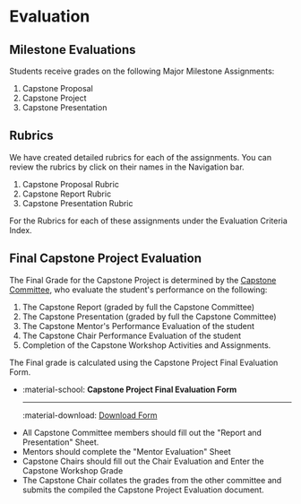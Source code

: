 # Evaluation

## Milestone Evaluations

Students receive grades on the following Major Milestone Assignments:

1. Capstone Proposal
2. Capstone Project
3. Capstone Presentation

## Rubrics

We have created detailed rubrics for each of the assignments. You can review the rubrics by click on their names in the Navigation bar.

1. Capstone Proposal Rubric
2. Capstone Report Rubric
3. Capstone Presentation Rubric

For  the Rubrics for each of these assignments under the Evaluation Criteria Index.

## Final Capstone Project Evaluation

The Final Grade for the Capstone Project is determined by the [Capstone Committee](finding-a-mentor.md), who evaluate the student's performance on the following:

1. The Capstone Report (graded by full the Capstone Committee)
2. The Capstone Presentation (graded by full the Capstone Committee)
3. The Capstone Mentor's Performance Evaluation of the student
4. The Capstone Chair Performance Evaluation of the student
5. Completion of the Capstone Workshop Activities and Assignments.

The Final grade is calculated using the Capstone Project Final Evaluation Form.

<div class="grid cards" markdown>

-   :material-school: **Capstone Project Final Evaluation Form**
  
    ---
    
    :material-download: [Download Form](assets/Capstone-Project-Final-Evaluation.xlsx)

</div>

- All Capstone Committee members should fill out the "Report and Presentation" Sheet.
- Mentors should  complete the "Mentor Evaluation" Sheet
- Capstone Chairs should fill out the Chair Evaluation and Enter the Capstone Workshop Grade
- The Capstone Chair collates the grades from the other committee and submits the compiled the Capstone Project Evaluation document.

